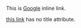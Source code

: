 This is [Google](https://www.google.com/ "Google") inline link.

[this link](http://www.google.com/) has no title attribute.